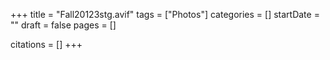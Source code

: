 +++
title = "Fall20123stg.avif"
tags = ["Photos"]
categories = []
startDate = ""
draft = false
pages = []

citations = []
+++
